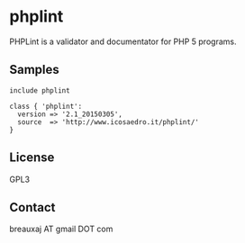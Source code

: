 phplint
=======

PHPLint is a validator and documentator for PHP 5 programs.

Samples
-------
```
include phplint
```
```
class { 'phplint':
  version => '2.1_20150305',
  source  => 'http://www.icosaedro.it/phplint/'
}
```

License
-------
GPL3

Contact
-------
breauxaj AT gmail DOT com
